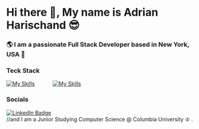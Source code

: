 # Hi there 👋, My name is Adrian Harischand 😎 
### 🌎 I am a passionate Full Stack Developer based in New York, USA 📍
### Teck Stack
[![My Skills](https://skillicons.dev/icons?i=html,css,js,python,java)](https://skillicons.dev) &nbsp;&nbsp;&nbsp;&nbsp;&nbsp;&nbsp;&nbsp;&nbsp;&nbsp;&nbsp; [![My Skills](https://skillicons.dev/icons?i=bootstrap,react,express,flask)](https://skillicons.dev)

### Socials

<div id="badges">
  <a href="https://www.linkedin.com/in/adrianharischand/">
    <img src="https://img.shields.io/badge/LinkedIn-blue?style=for-the-badge&logo=linkedin&logoColor=white" alt="LinkedIn Badge"/>
  </a>
</div>
//and I am a Junior Studying Computer Science @ Columbia University ♔ .
